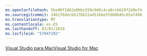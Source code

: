 ```yaml
---
ms.openlocfilehash: 5be90f2d62e0bbc559c9d8c4ca8ccb629f2d9ef4
ms.sourcegitcommit: 24b1f6decbb17bb22a45166e5fdb0845c65af498
ms.translationtype: MT
ms.contentlocale: es-ES
ms.lasthandoff: 03/01/2019
ms.locfileid: "57047292"
---
```

[<span data-ttu-id="56afb-101">Visual Studio para Mac</span><span class="sxs-lookup"><span data-stu-id="56afb-101">Visual Studio for Mac</span></span>](https://visualstudio.microsoft.com/vs/mac/)
